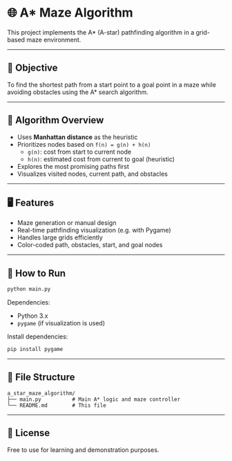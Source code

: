 # 🌐 A* Maze Algorithm

This project implements the A* (A-star) pathfinding algorithm in a grid-based maze environment.

---

## 🎯 Objective

To find the shortest path from a start point to a goal point in a maze while avoiding obstacles using the A* search algorithm.

---

## 🧠 Algorithm Overview

- Uses **Manhattan distance** as the heuristic
- Prioritizes nodes based on `f(n) = g(n) + h(n)`
  - `g(n)`: cost from start to current node
  - `h(n)`: estimated cost from current to goal (heuristic)
- Explores the most promising paths first
- Visualizes visited nodes, current path, and obstacles

---

## 🖥️ Features

- Maze generation or manual design
- Real-time pathfinding visualization (e.g. with Pygame)
- Handles large grids efficiently
- Color-coded path, obstacles, start, and goal nodes

---

## 🚀 How to Run

```bash
python main.py
```

Dependencies:
- Python 3.x
- `pygame` (if visualization is used)

Install dependencies:
```bash
pip install pygame
```

---

## 📁 File Structure

```
a_star_maze_algorithm/
├── main.py          # Main A* logic and maze controller
└── README.md        # This file
```

---

## 📜 License

Free to use for learning and demonstration purposes.
